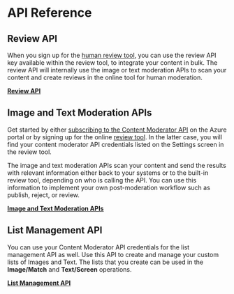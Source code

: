 <!-- 
NavPath: Content Moderator
LinkLabel: API Reference
Url: content-moderator/documentation/api-reference
Weight: 130
-->

# API Reference #

## Review API ##
When you sign up for the [human review tool](http://contentmoderator.cognitive.microsoft.com/ "Content Moderator Review Tool"), you can use the review API key available within the review tool, to integrate your content in bulk. The review API will internally use the image or text moderation APIs to scan your content and create reviews in the online tool for human moderation.

[**Review API**](https://westus.dev.cognitive.microsoft.com/docs/services/580519463f9b070e5c591178/operations/580519483f9b0709fc47f9c5 "Content Moderator Review API")

## Image and Text Moderation APIs ##
Get started by either [subscribing to the Content Moderator API](https://portal.azure.com/#create/Microsoft.CognitiveServices/apitype/ContentModerator) on the Azure portal or by signing up for the online [review tool](http://contentmoderator.cognitive.microsoft.com/). In the latter case, you will find your content moderator API credentials listed on the Settings screen in the review tool.

The image and text moderation APIs scan your content and send the results with relevant information either back to your systems or to the built-in review tool, depending on who is calling the API. You can use this information to implement your own post-moderation workflow such as publish, reject, or review.

[**Image and Text Moderation APIs**](https://westus.dev.cognitive.microsoft.com/docs/services/57cf753a3f9b070c105bd2c1/operations/57cf753a3f9b070868a1f66c "Image and Text Moderation APIs")

## List Management API ##
You can use your Content Moderator API credentials for the list management API as well. Use this API to create and manage your custom lists of Images and Text. The lists that you create can be used in the **Image/Match** and **Text/Screen** operations. 

[**List Management API**](https://westus.dev.cognitive.microsoft.com/docs/services/57cf755e3f9b070c105bd2c2/operations/57cf755e3f9b070868a1f675 "Content Moderator List Management API")
